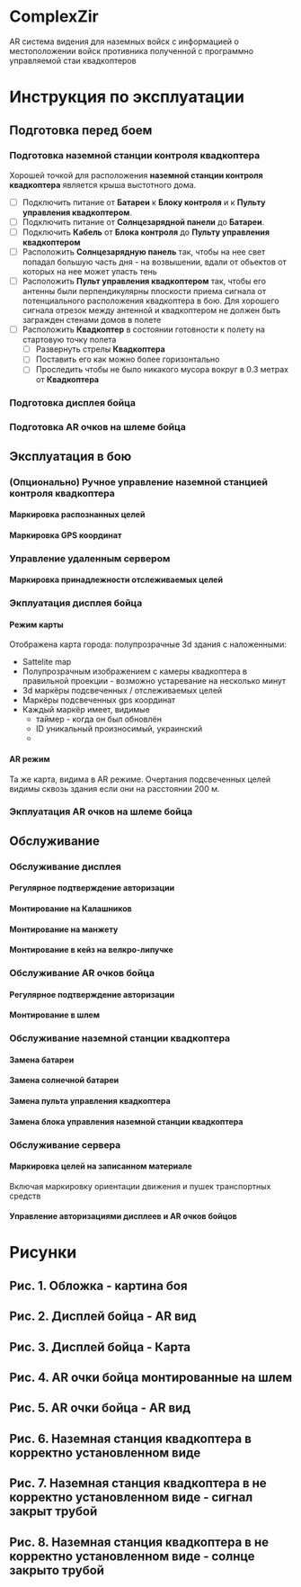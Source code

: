 # ComplexZir
AR система видения для наземных войск с информацией о местоположении войск противника полученной с программно управляемой стаи квадкоптеров


# Инструкция по эксплуатации

## Подготовка перед боем

### Подготовка наземной станции контроля квадкоптера

Хорошей точкой для расположения **наземной станции контроля квадкоптера** является крыша выстотного дома.

 - [ ] Подключить питание от **Батареи** к **Блоку контроля** и к **Пульту управления квадкоптером**.
 - [ ] Подключить питание от **Солнцезарядной панели** до **Батареи**.
 - [ ] Подключить **Кабель** от **Блока контроля** до **Пульту управления квадкоптером**
 - [ ] Расположить **Солнцезарядную панель** так, чтобы на нее свет попадал большую часть дня - на возвышении, вдали от обьектов от которых на нее может упасть тень
 - [ ] Расположить **Пульт управления квадкоптером** так, чтобы его антенны были перпендикулярны плоскости приема сигнала от потенциального расположения квадкоптера в бою. Для хорошего сигнала отрезок между антенной и квадкоптером не должен быть загражден стенами домов в полете
 - [ ] Расположить **Квадкоптер** в состоянии готовности к полету на стартовую точку полета
      - [ ] Развернуть стрелы **Квадкоптера**
      - [ ] Поставить его как можно более горизонтально
      - [ ] Проследить чтобы не было никакого мусора вокруг в 0.3 метрах от **Квадкоптера**

### Подготовка дисплея бойца

### Подготовка AR очков на шлеме бойца

## Эксплуатация в бою

### (Опционально) Ручное управление наземной станцией контроля квадкоптера

#### Маркировка распознанных целей

#### Маркировка GPS координат 


### Управление удаленным сервером


#### Маркировка принадлежности отслеживаемых целей


### Экплуатация дисплея бойца

#### Режим карты

Отображена карта города: полупрозрачные 3d здания с наложенными:

 - Sattelite map
 - Полупрозрачным изображением с камеры квадкоптера в правильной проекции - возможно устаревание на несколько минут
 - 3d маркёры подсвеченных / отслеживаемых целей
 - Маркёры подсвеченных gps координат
 - Каждый маркёр имеет, видимые
   - таймер - когда он был обновлён
   - ID уникальный произносимый, украинский
   - 

#### AR режим
Та же карта, видима в AR режиме. Очертания подсвеченных целей видимы сквозь здания если они на расстоянии 200 м.

### Экплуатация AR очков на шлеме бойца

## Обслуживание

### Обслуживание дисплея

#### Регулярное подтверждение авторизации

#### Монтирование на Калашников

#### Монтирование на манжету

#### Монтирование в кейз на велкро-липучке

### Обслуживание AR очков бойца

#### Регулярное подтверждение авторизации

#### Монтирование в шлем

### Обслуживание наземной станции квадкоптера

#### Замена батареи

#### Замена солнечной батареи

#### Замена пульта управления квадкоптера

#### Замена блока управления наземной станции квадкоптера


### Обслуживание сервера

#### Маркировка целей на записанном материале

Включая маркировку ориентации движения и пушек транспортных средств

#### Управление авторизациями дисплеев и AR очков бойцов 



# Рисунки


## Рис. 1. Обложка - картина боя

## Рис. 2. Дисплей бойца - AR вид

## Рис. 3. Дисплей бойца - Карта

## Рис. 4. AR очки бойца монтированные на шлем

## Рис. 5. AR очки бойца - AR вид

## Рис. 6. Наземная станция квадкоптера в корректно установленном виде

## Рис. 7. Наземная станция квадкоптера в не корректно установленном виде - сигнал закрыт трубой

## Рис. 8. Наземная станция квадкоптера в не корректно установленном виде - солнце закрыто трубой
